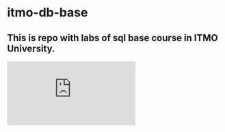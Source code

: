 # itmo-db-base

## This is repo with labs of sql base course in ITMO University. 

![ms sql schema](https://github.com/mpxx1/itmo-db-base/blob/main/AdventureWorks2008_db_diagram.pdf)
